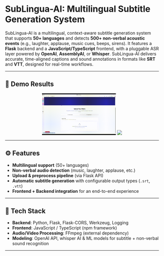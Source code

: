 # SubLingua-AI: Multilingual Subtitle Generation System  
SubLingua-AI is a multilingual, context-aware subtitle generation system that supports **50+ languages** and detects **500+ non-verbal acoustic events** (e.g., laughter, applause, music cues, beeps, sirens). It features a **Flask** backend and a **JavaScript/TypeScript** frontend, with a pluggable ASR layer powered by **OpenAI**, **AssemblyAI**, or **Whisper**. SubLingua-AI delivers accurate, time-aligned captions and sound annotations in formats like **SRT** and **VTT**, designed for real-time workflows.

---
## 🎥 Demo Results

<p align="center">
  <img src="Results/web.gif" width="48%"/>
  <img src="Results/Results.gif" width="48%"/>
</p>



---

## ⚙️ Features  

- **Multilingual support** (50+ languages)  
- **Non-verbal audio detection** (music, laughter, applause, etc.)  
- **Upload & preprocess pipeline** (via Flask API)  
- **Automatic subtitle generation** with configurable output types (`.srt`, `.vtt`)  
- **Frontend + Backend integration** for an end-to-end experience  

---

## 🚀 Tech Stack  

- **Backend**: Python, Flask, Flask-CORS, Werkzeug, Logging  
- **Frontend**: JavaScript / TypeScript (npm framework)  
- **Audio/Video Processing**: FFmpeg (external dependency)  
- **Modeling**: OpenAI API, whisper AI & ML models for subtitle + non-verbal sound recognition  

---
